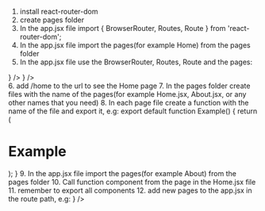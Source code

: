 1. install react-router-dom
2. create pages folder
3. In the app.jsx file import { BrowserRouter, Routes, Route } from 'react-router-dom';
4. In the app.jsx file import the pages(for example Home) from the pages folder
5. In the app.jsx file use the BrowserRouter, Routes, Route and the pages:
<div>
    <BrowserRouter>
        <Routes>
          <Route index element={<Home />} />
          <Route path='/home' element={<Home />} />
        </Routes>
    </BrowserRouter>
</div>
6. add /home to the url to see the Home page
7. In the pages folder create files with the name of the pages(for example Home.jsx, About.jsx, or any other names that you need)
8. In each page file create a function with the name of the file and export it, e.g:
export default function Example() {
    return (
      <div>
        <h1>Example</h1>
      </div>
    );
}
9. In the app.jsx file import the pages(for example About) from the pages folder
10. Call function component from the page in the Home.jsx file
11. remember to export all components
12. add new pages to the app.jsx in the route path, e.g:
<Route path='/weather' element={<Weather />} />
